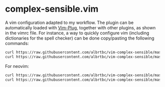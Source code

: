 # complex-sensible.vim

A vim configuration adapted to my workflow. The plugin can be automatically loaded with [Vim-Plug](https://github.com/junegunn/vim-plug), together with other plugins, as shown in the vimrc file. For instance, a way to quickly configure vim (including dictionaries for the spell checker) can be done copy/pasting the following commands:

```bash
curl https://raw.githubusercontent.com/albrtbc/vim-complex-sensible/master/bin/install.sh -sSf | sudo sh && reset
curl https://raw.githubusercontent.com/albrtbc/vim-complex-sensible/master/bin/install-dictionaries.sh -sSf | sh
```
For neovim:
```bash
curl https://raw.githubusercontent.com/albrtbc/vim-complex-sensible/master/bin/install-neovim.sh -sSf | sudo sh && reset
curl https://raw.githubusercontent.com/albrtbc/vim-complex-sensible/master/bin/install-dictionaries.sh -sSf | sh
```
